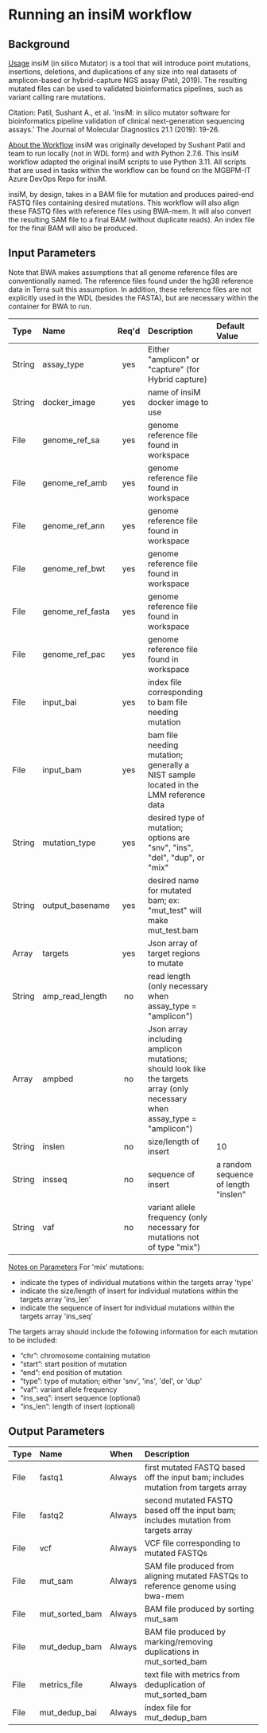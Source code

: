 # Running an insiM workflow

## Background
<u>Usage</u>
insiM (in silico Mutator) is a tool that will introduce point mutations, insertions, deletions, and duplications of any size into real datasets of amplicon-based or hybrid-capture NGS assay (Patil, 2019). The resulting mutated files can be used to validated bioinformatics pipelines, such as variant calling rare mutations.

Citation: Patil, Sushant A., et al. 'insiM: in silico mutator software for bioinformatics pipeline validation of clinical next-generation sequencing assays.' The Journal of Molecular Diagnostics 21.1 (2019): 19-26.

<u>About the Workflow</u>
insiM was originally developed by Sushant Patil and team to run locally (not in WDL form) and with Python 2.7.6. This insiM workflow adapted the original insiM scripts to use Python 3.11. All scripts that are used in tasks within the workflow can be found on the MGBPM-IT Azure DevOps Repo for insiM.

insiM, by design, takes in a BAM file for mutation and produces paired-end FASTQ files containing desired mutations. This workflow will also align these FASTQ files with reference files using BWA-mem. It will also convert the resulting SAM file to a final BAM (without duplicate reads). An index file for the final BAM will also be produced.

## Input Parameters
Note that BWA makes assumptions that all genome reference files are conventionally named. The reference files found under the hg38 reference data in Terra suit this assumption. In addition, these reference files are not explicitly used in the WDL (besides the FASTA), but are necessary within the container for BWA to run.

| Type | Name | Req'd | Description | Default Value |
| :--- | :--- | :---: | :--- | :--- |
| String | assay\_type | yes | Either "amplicon" or "capture" (for Hybrid capture) | |
| String | docker\_image | yes | name of insiM docker image to use | |
| File | genome\_ref\_sa | yes | genome reference file found in workspace | |
| File | genome\_ref\_amb | yes | genome reference file found in workspace | |
| File | genome\_ref\_ann | yes | genome reference file found in workspace | |
| File | genome\_ref\_bwt | yes | genome reference file found in workspace | |
| File | genome\_ref\_fasta | yes | genome reference file found in workspace | |
| File | genome\_ref\_pac | yes | genome reference file found in workspace | |
| File | input\_bai | yes | index file corresponding to bam file needing mutation | |
| File | input\_bam | yes | bam file needing mutation; generally a NIST sample located in the LMM reference data | |
| String | mutation\_type | yes | desired type of mutation; options are "snv", "ins", "del", "dup", or "mix" | |
| String | output\_basename | yes | desired name for mutated bam; ex: "mut\_test" will make mut\_test.bam | |
| Array | targets | yes | Json array of target regions to mutate | |
| String | amp\_read\_length | no | read length (only necessary when assay\_type = "amplicon") | |
| Array | ampbed | no | Json array including amplicon mutations; should look like the targets array (only necessary when assay_type = "amplicon") | |
| String | inslen | no | size/length of insert | 10 |
| String | insseq | no | sequence of insert | a random sequence of length "inslen" |
| String | vaf | no | variant allele frequency (only necessary for mutations not of type "mix") | |


<u>Notes on Parameters</u>
For 'mix' mutations:
- indicate the types of individual mutations within the targets array 'type'
- indicate the size/length of insert for individual mutations within the targets array 'ins\_len'
- indicate the sequence of insert for individual mutations within the targets array 'ins\_seq'

The targets array should include the following information for each mutation to be included:
- “chr”: chromosome containing mutation
- “start”: start position of mutation
- “end”: end position of mutation
- “type”: type of mutation; either 'snv', 'ins', 'del', or 'dup'
- “vaf”: variant allele frequency
- “ins\_seq”: insert sequence (optional)
- “ins\_len”: length of insert (optional)

## Output Parameters

| Type | Name | When | Description |
| :--- | :--- | :--- | :--- |
| File | fastq1 | Always | first mutated FASTQ based off the input bam; includes mutation from targets array |
| File | fastq2 | Always | second mutated FASTQ based off the input bam; includes mutation from targets array |
| File | vcf | Always | VCF file corresponding to mutated FASTQs |
| File | mut\_sam | Always | SAM file produced from aligning mutated FASTQs to reference genome using bwa-mem |
| File | mut\_sorted\_bam | Always | BAM file produced by sorting mut\_sam |
| File | mut\_dedup\_bam | Always | BAM file produced by marking/removing duplications in mut\_sorted\_bam |
| File | metrics\_file | Always | text file with metrics from deduplication of mut\_sorted\_bam |
| File | mut\_dedup\_bai | Always | index file for mut\_dedup\_bam |